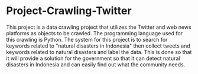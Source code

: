 # Project-Crawling-Twitter
This project is a data crawling project that utilizes the Twitter and web news platforms as objects to be crawled. The programming language used for this crawling is Python. The system for this project is to search for keywords related to "natural disasters in Indonesia" then collect tweets and keywords related to natural disasters and label the data. This is done so that it will provide a solution for the government so that it can detect natural disasters in Indonesia and can easily find out what the community needs.
